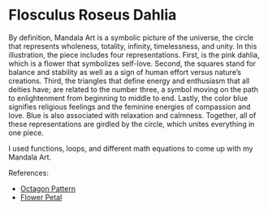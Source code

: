 # Flosculus Roseus Dahlia
By definition, Mandala Art is a symbolic picture of the universe, the circle that represents wholeness, totality, infinity, timelessness, and unity. In this illustration, the piece includes four representations. First, is the pink dahlia, which is a flower that symbolizes self-love. Second, the squares stand for balance and stability as well as a sign of human effort versus nature’s creations. Third, the triangles that define energy and enthusiasm that all deities have; are related to the number three, a symbol moving on the path to enlightenment from beginning to middle to end. Lastly, the color blue signifies religious feelings and the feminine energies of compassion and love. Blue is also associated with relaxation and calmness. Together, all of these representations are girdled by the circle, which unites everything in one piece.

I used functions, loops, and different math equations to come up with my Mandala Art. 

References:
- [Octagon Pattern](https://www.youtube.com/watch?v=WiShwgtWWHI)
- [Flower Petal](https://pythonturtle.academy/tutorial-drawing-a-flower-petal-or-a-leaf-with-python-turtle/)
